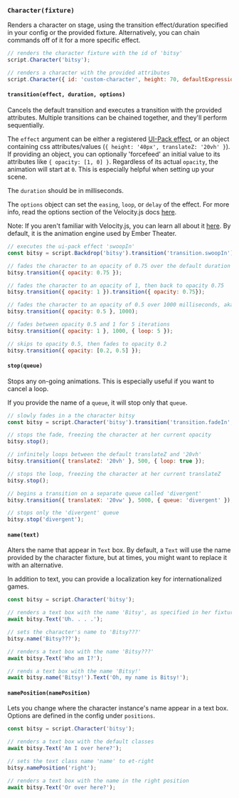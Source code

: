 ### `Character(fixture)`

Renders a character on stage, using the transition effect/duration specified in your config or the provided fixture. Alternatively, you can chain commands off of it for a more specific effect.

```js
// renders the character fixture with the id of 'bitsy'
script.Character('bitsy');

// renders a character with the provided attributes
script.Character({ id: 'custom-character', height: 70, defaultExpressionId: 'an-expression-id' });
```

#### `transition(effect, duration, options)`

Cancels the default transition and executes a transition with the provided attributes. Multiple transitions can be chained together, and they'll perform sequentially.

The `effect` argument can be either a registered [UI-Pack effect](http://julian.com/research/velocity/#uiPack), or an object containing css attributes/values (`{ height: '40px', translateZ: '20vh' }`). If providing an object, you can optionally 'forcefeed' an initial value to its attributes like `{ opacity: [1, 0] }`. Regardless of its actual `opacity`, the animation will start at `0`. This is especially helpful when setting up your scene.

The `duration` should be in milliseconds.

The `options` object can set the `easing`, `loop`, or `delay` of the effect. For more info, read the options section of the Velocity.js docs [here](http://julian.com/research/velocity/#easing).

Note: If you aren't familiar with Velocity.js, you can learn all about it [here](http://julian.com/research/velocity). By default, it is the animation engine used by Ember Theater.

```js
// executes the ui-pack effect 'swoopIn'
const bitsy = script.Backdrop('bitsy').transition('transition.swoopIn');

// fades the character to an opacity of 0.75 over the default duration
bitsy.transition({ opacity: 0.75 });

// fades the character to an opacity of 1, then back to opacity 0.75
bitsy.transition({ opacity: 1 }).transition({ opacity: 0.75});

// fades the character to an opacity of 0.5 over 1000 milliseconds, aka 1 second
bitsy.transition({ opacity: 0.5 }, 1000);

// fades between opacity 0.5 and 1 for 5 iterations
bitsy.transition({ opacity: 1 }, 1000, { loop: 5 });

// skips to opacity 0.5, then fades to opacity 0.2
bitsy.transition({ opacity: [0.2, 0.5] });
```

#### `stop(queue)`

Stops any on-going animations. This is especially useful if you want to cancel a loop.

If you provide the name of a `queue`, it will stop only that `queue`.

```js
// slowly fades in a the character bitsy
const bitsy = script.Character('bitsy').transition('transition.fadeIn', 99999999999);

// stops the fade, freezing the character at her current opacity
bitsy.stop();

// infinitely loops between the default translateZ and '20vh'
bitsy.transition({ translateZ: '20vh' }, 500, { loop: true });

// stops the loop, freezing the character at her current translateZ
bitsy.stop();

// begins a transition on a separate queue called 'divergent'
bitsy.transition({ translateX: '20vw' }, 5000, { queue: 'divergent' });

// stops only the 'divergent' queue
bitsy.stop('divergent');
```

#### `name(text)`

Alters the name that appear in `Text` box. By default, a `Text` will use the name provided by the character fixture, but at times, you might want to replace it with an alternative.

In addition to text, you can provide a localization key for internationalized games.

```js
const bitsy = script.Character('bitsy');

// renders a text box with the name 'Bitsy', as specified in her fixture
await bitsy.Text('Uh. . . .');

// sets the character's name to 'Bitsy???'
bitsy.name('Bitsy???');

// renders a text box with the name 'Bitsy???'
await bitsy.Text('Who am I?');

// rends a text box with the name 'Bitsy!'
await bitsy.name('Bitsy!').Text('Oh, my name is Bitsy!');
```

#### `namePosition(namePosition)`

Lets you change where the character instance's name appear in a text box. Options are defined in the config under `positions`.

```js
const bitsy = script.Character('bitsy');

// renders a text box with the default classes
await bitsy.Text('Am I over here?');

// sets the text class name 'name' to et-right
bitsy.namePosition('right');

// renders a text box with the name in the right position
await bitsy.Text('Or over here?');
```
